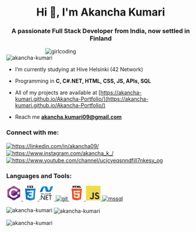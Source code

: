 
<h1 align="center">Hi 👋, I'm Akancha Kumari</h1>
<h3 align="center">A passionate Full Stack Developer from India, now settled in Finland</h3>
<img align="right" width="400" alt="girlcoding" src="https://media.tenor.com/QVC1Nmb9TwUAAAAi/coding.gif"/>

<p align="left"> <img src="https://komarev.com/ghpvc/?username=akancha-kumari&label=Profile%20views&color=0e75b6&style=flat" alt="akancha-kumari" /> </p>

- I’m currently studying at Hive Helsinki (42 Network)

- Programming in **C, C#.NET, HTML, CSS, JS, APIs, SQL**

- All of my projects are available at [https://akancha-kumari.github.io/Akancha-Portfolio/](https://akancha-kumari.github.io/Akancha-Portfolio/)

- Reach me **akancha.kumari09@gmail.com**

<h3 align="left">Connect with me:</h3>
<p align="left">
<a href="https://linkedin.com/in/akancha09/" target="blank"><img align="center" src="https://raw.githubusercontent.com/rahuldkjain/github-profile-readme-generator/master/src/images/icons/Social/linked-in-alt.svg" alt="https://linkedin.com/in/akancha09/" height="30" width="40" /></a>
<a href="https://www.instagram.com/akancha_k_/" target="blank"><img align="center" src="https://raw.githubusercontent.com/rahuldkjain/github-profile-readme-generator/master/src/images/icons/Social/instagram.svg" alt="https://www.instagram.com/akancha_k_/" height="30" width="40" /></a>
<a href="https://www.youtube.com/channel/UCJCYeQsnNDFiLl7nKesy_og/" target="blank"><img align="center" src="https://raw.githubusercontent.com/rahuldkjain/github-profile-readme-generator/master/src/images/icons/Social/youtube.svg" alt="https://www.youtube.com/channel/ucjcyeqsnndfill7nkesy_og" height="30" width="40" /></a>
</p>

<h3 align="left">Languages and Tools:</h3>
<p align="left"> <a href="https://www.w3schools.com/cs/" target="_blank" rel="noreferrer"> <img src="https://raw.githubusercontent.com/devicons/devicon/master/icons/csharp/csharp-original.svg" alt="csharp" width="40" height="40"/> </a> <a href="https://www.w3schools.com/css/" target="_blank" rel="noreferrer"> <img src="https://raw.githubusercontent.com/devicons/devicon/master/icons/css3/css3-original-wordmark.svg" alt="css3" width="40" height="40"/> </a> <a href="https://dotnet.microsoft.com/" target="_blank" rel="noreferrer"> <img src="https://raw.githubusercontent.com/devicons/devicon/master/icons/dot-net/dot-net-original-wordmark.svg" alt="dotnet" width="40" height="40"/> </a> <a href="https://git-scm.com/" target="_blank" rel="noreferrer"> <img src="https://www.vectorlogo.zone/logos/git-scm/git-scm-icon.svg" alt="git" width="40" height="40"/> </a> <a href="https://www.w3.org/html/" target="_blank" rel="noreferrer"> <img src="https://raw.githubusercontent.com/devicons/devicon/master/icons/html5/html5-original-wordmark.svg" alt="html5" width="40" height="40"/> </a> <a href="https://developer.mozilla.org/en-US/docs/Web/JavaScript" target="_blank" rel="noreferrer"> <img src="https://raw.githubusercontent.com/devicons/devicon/master/icons/javascript/javascript-original.svg" alt="javascript" width="40" height="40"/> </a> <a href="https://www.microsoft.com/en-us/sql-server" target="_blank" rel="noreferrer"> <img src="https://www.svgrepo.com/show/303229/microsoft-sql-server-logo.svg" alt="mssql" width="40" height="40"/> </a> </p>

<p><img align="left" src="https://github-readme-stats.vercel.app/api/top-langs?username=akancha-kumari&show_icons=true&locale=en&layout=compact" alt="akancha-kumari" /></p>

<p>&nbsp;<img align="center" src="https://github-readme-stats.vercel.app/api?username=akancha-kumari&show_icons=true&locale=en" alt="akancha-kumari" /></p>

<p><img align="center" src="https://github-readme-streak-stats.herokuapp.com/?user=akancha-kumari&" alt="akancha-kumari" /></p>
